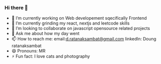 ### Hi there 👋
- 🔭 I’m currently working on Web developement sqecifically Frontend
- 🌱 I’m currently grinding my react, nextjs and leetcode skills
- 👯 I’m looking to collaborate on javascript opensource related projects
- 💬 Ask me about how my day went
- 📫 How to reach me: email:d.ratanaksambat@gmail.com linkedIn: Doung ratanaksambat
- 😄 Pronouns: MR
- ⚡ Fun fact: I love cats and photography
